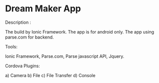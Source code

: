 # Dream Maker App
Description :

The build by Ionic Framework. The app is for android only. The app using parse.com for backend.

Tools:

Ionic Framework, Parse.com, Parse javascript API, Jquery.

Cordova Plugins:

a) Camera
b) File
c) File Transfer
d) Console

